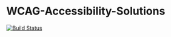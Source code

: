 WCAG-Accessibility-Solutions
============================

[![Build Status](https://travis-ci.org/grimley517/WCAG-Accessibility-Solutions.svg)](https://travis-ci.org/grimley517/WCAG-Accessibility-Solutions)

